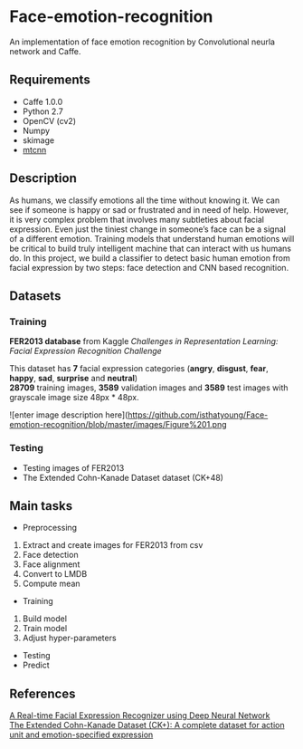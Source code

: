 # Face-emotion-recognition
An implementation of face emotion recognition by Convolutional neurla network and Caffe.

## Requirements
* Caffe 1.0.0
* Python 2.7
* OpenCV (cv2)
* Numpy
* skimage
* [mtcnn](https://github.com/ipazc/mtcnn)

## Description
As humans, we classify emotions all the time without knowing it. 
We can see if someone is happy or sad or frustrated and in need of help. 
However, it is very complex problem that involves many subtleties about facial expression. 
Even just the tiniest change in someone’s face can be a signal of a different emotion. 
Training models that understand human emotions will be critical to build truly intelligent machine that can interact with us humans do. 
In this project, we build a classifier to detect basic human emotion from facial expression by two steps: face detection and CNN based recognition. 

## Datasets
### Training
**FER2013 database** from Kaggle
*Challenges in Representation Learning: Facial Expression Recognition Challenge*  

This dataset has **7** facial expression categories (**angry**, **disgust**, **fear**, **happy**, **sad**, **surprise** and **neutral**)  
**28709** training images, **3589** validation images and **3589** test images with grayscale image size 48px * 48px.  

![enter image description here](https://github.com/isthatyoung/Face-emotion-recognition/blob/master/images/Figure%201.png

### Testing
* Testing images of FER2013  
* The Extended Cohn-Kanade Dataset dataset (CK+48)

## Main tasks
* Preprocessing
1. Extract and create images for FER2013 from csv
2. Face detection
3. Face alignment
4. Convert to LMDB
5. Compute mean

* Training
1. Build model
2. Train model
3. Adjust hyper-parameters

* Testing
* Predict

## References
[A Real-time Facial Expression Recognizer using Deep Neural Network](http://brain.kaist.ac.kr/document/JJW/ACM_IMCOM_2016_JJW.pdf)  
[The Extended Cohn-Kanade Dataset (CK+): A complete dataset for action unit and emotion-specified expression](http://www.pitt.edu/~jeffcohn/CVPR2010_CK+2.pdf)
